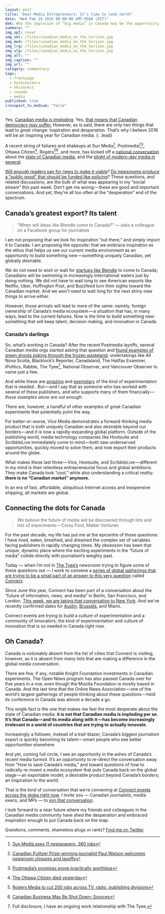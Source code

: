 ```yaml
---
layout: post
title: "Dear Media Entrepreneurs: It’s time to look north"
date: "Wed Feb 24 2016 00:00:00 GMT-0500 (EST)"
dek: Why the implosion of “big media” in Canada may be the opportunity we’ve all been waiting for
summary: ""
img_opt: cover
img_sml: /files/canadian_media_on_the_horizon.jpg
img_med: /files/canadian_media_on_the_horizon.jpg
img_lrg: /files/canadian_media_on_the_horizon.jpg
img_xlg: /files/canadian_media_on_the_horizon.jpg
img_alt: ""
img_caption: ""
img_url: ""
category: commentary
tags: 
  - frontpage
  - hackshackers
  - hhconnect
  - canada
  - media
published: true
crosspost_to_medium: "false"
---
```


Yes, [Canadian media is imploding](http://thewalrus.ca/above-the-fold/). Yes, [that means that Canadian democracy may suffer.](http://ipolitics.ca/2016/02/02/will-the-last-working-journalist-in-canada-please-turn-the-lights-out/) However, as is said, there are only two things that lead to great change: inspiration and desperation. That’s why I believe 2016 will be an inspiring year for Canadian media.
{: .lead}

A recent string of failures and shakeups at Sun Media[^1], Postmedia[^2][^6], Ottawa Citizen[^3], Rogers[^4][^5], and more, has kicked off a [national conversation](http://thewalrus.ca/paper-cuts/) about the [state of Canadian media](http://www.cbc.ca/news/politics/federal-committee-newsroom-closures-1.3451513), and the [plight of modern-day media in general](http://www.thestar.com/business/2016/01/29/bleak-times-for-local-journalism-in-canada.html).

[Will enough readers pay for news to make it viable](http://news.nationalpost.com/news/the-falling-star-no-cash-in-its-dowry-declining-revenues-and-no-obvious-marriage-prospects)? [Do newsrooms produce a “public good” that should be funded like policing](http://www.thestar.com/business/2016/01/29/bleak-times-for-local-journalism-in-canada.html)? These questions, and related discussions, are the bulk of what was appearing in my “social stream” this past week. Don’t get me wrong — these are good and important conversations. And yet, they’re all too often at the “desperation” end of the spectrum. 

## Canada’s greatest export? Its talent
 
> “When will ideas like Blendle come to Canada?” — asks a colleague on a Facebook group for journalists

I am not proposing that we look for inspiration “out there,” and simply import it to Canada. I am proposing the opposite: that we embrace inspiration as the ethos that helps us see our current media environment as an opportunity to build something new — something uniquely Canadian, yet globally desirable.

We do not need to wish or wait for [startups like Blendle](https://medium.com/on-blendle/blendle-a-radical-experiment-with-micropayments-in-journalism-365-days-later-f3b799022edc#.1ti0hy3tv) to come to Canada; Canadians will be swimming in increasingly international waters just by doing nothing. We did not have to wait long to see American exports like Netflix, Uber, Huffington Post, and Buzzfeed turn their sights toward the Canadian market. And we won’t need to wait long for the next shiny-new things to arrive either.

However, those arrivals will lead to more of the same: namely, foreign ownership of Canada’s media ecosystem — a situation that has, in many ways, lead to the current failures. Now is the time to build something new: something that will keep talent, decision making, and innovation in Canada.

### Canada’s darlings
So, what’s working in Canada? After the recent Postmedia layoffs, several Canadian media orgs started asking that question and [found examples of green shoots poking through the frozen wasteland](http://www.cbc.ca/news/business/journalism-newspapers-future-1.3426315); undertakings like All Nova Scotia, Blacklock’s Reporter, Canadaland, The Halifax Examiner, iPolitics, Rabble, The Tyee[^20], National Observer, and Vancouver Observer to name just a few.

And while these are [amazing](http://www.newyorker.com/business/currency/survival-strategies-for-local-journalism) and [exemplary](http://www.cbc.ca/news/business/journalism-newspapers-future-1.3426315) of the kind of experimentation that is needed . But — and I say that as someone who has worked with several of these publishers, and who supports many of them financially — *these examples alone are not enough.*

There are, however, a handful of other examples of great Canadian experiments that potentially point the way.

For better-or-worse, Vice Media demonstrates a forward-thinking media product that is both uniquely Canadian and also desirable beyond our borders — and it is now a rapidly-expanding global platform. Outside of the publishing world, media technology companies like Hootsuite and ScribbleLive immediately come to mind — both saw underserved opportunities, quickly moved to solve them, and now export their products around the globe.

What makes these last three — Vice, Hootsuite, and ScribbleLive — different in my mind is their relentless entrepreneurial focus and global ambitions. They make Canada look “cool,” while also understanding a critical reality: **there is no “Canadian market” anymore.**

In an era of fast, affordable, ubiquitous Internet access and inexpensive shipping, all markets are global.

## Connecting the dots for Canada
> We believe the future of media will be discovered through lots and lots of experiments — Corey Ford, Matter Ventures

For the past decade, my life has put me at the epicentre of these questions: I have lived, eaten, breathed, and dreamed the complex set of variables facing publishers in rapidly changing times. My obsession has been that unique, dynamic place where the exciting experiments in the “future of media” collide directly with journalism’s weighty past.

Today — when I’m not in [The Tyee’s](http://thetyee.ca) newsroom trying to figure some of these questions out —  I work to convene a [series of global gatherings that are trying to be a small part of an answer to this very question](https://medium.com/hacks-hackers-journalism-meets-technology/connect-bringing-new-business-models-for-media-to-life-2068441d59e6#.a4o4nr2zp) called [Connect](http://connect.hackshackers.com/).

Since June this year, Connect has been part of a conversation about the “future of information, news, and media” in Berlin, San Francisco, and London. [This week, we are taking that conversation to New York](http://connect.hackshackers.com/event/nyc/). And we’ve recently confirmed dates for [Austin](http://connect.hackshackers.com/event/austin/), [Brussels](http://connect.hackshackers.com/event/brussels/), and Miami.

Connect events are trying to build a culture of experimentation and a community of innovators; the kind of experimentation and culture of innovation that is so needed in Canada right now.

## Oh Canada? 
Canada is noticeably absent from the list of cities that Connect is visiting, however, as it is absent from many lists that are making a difference in the global media conversation.

There are few, if any, notable Knight Foundation investments in Canadian experiments. The Open News program has also passed Canada over for five years in a row, even though the Mozilla Foundation is mostly based in Canada. And the last time that the Online News Association — one of the world’s largest gatherings of people thinking about these questions — held its conference in Canada was almost a decade a go.

This single fact is the one that makes me feel the most desperate about the state of Canadian media: **it is not that Canadian media is imploding per se. It’s that Canada — and its media along with it — has become increasingly irrelevant in a world of countries that are trying to actually innovate.**

Increasingly a follower, instead of a trail-blazer, Canada’s biggest journalism export is quickly becoming its talent — smart people who see better opportunities elsewhere.

And yet, coming full circle, I see an opportunity in the ashes of Canada’s recent media turmoil. It’s an opportunity to re-direct the conversation away from “How to save Canada’s media,” and toward questions of how to radically re-invent a media ecosystem that puts Canada back on the global stage — an exportable model; a desirable product beyond Canada’s borders; an inspiration to the world.

That is the kind of conversation that we’re convening at [Connect events across the globe right now](http://connect.hackshackers.com/). I invite you — Canadian journalists, media execs, and MPs — to [join that conversation](https://twitter.com/hashtag/hhconnect?src=hash). 

I look forward to a near future where my friends and colleagues in the Canadian media community have shed the desperation and embraced inspiration enough to put Canada back on the map.

Questions, comments, shameless plugs or rants? [Find me on Twitter](http://twitter.com/phillipadsmith).

[^1]:[Sun Media axes 11 newspapers, 360 jobs](http://www.cbc.ca/news/business/sun-media-axes-11-newspapers-360-jobs-1.1385447)
[^2]:[Canadian Pulitzer Prize-winning journalist Paul Watson welcomes newsroom closures and layoffs](http://www.cbc.ca/radio/the180/journalistic-darwinism-establishing-ties-with-north-korea-and-alison-sydor-1.3434009/canadian-pulitzer-prize-winning-journalist-paul-watson-welcomes-newsroom-closures-and-layoffs-1.3434048)
[^6]:[Postmedia’s promises prove practically worthless](http://blog.wan-ifra.org/2016/02/10/postmedia-s-promises-prove-practically-worthless)
[^3]:[The Ottawa Citizen died yesterday](http://warrenkinsella.com/2016/02/the-ottawa-citizen-with-a-whimper-not-a-bang/)
[^4]:[Rogers Media to cut 200 jobs across TV, radio, publishing divisions](http://www.theglobeandmail.com/report-on-business/rogers-media-to-cut-200-jobs-across-tv-radio-publishing-divisions/article28371743/)
[^5]:[Canadian Business May Be Shut Down: Sources](http://www.huffingtonpost.ca/2016/02/09/canadian-business-magazine-rogers-may-shut-down_n_9197262.html)
[^10]:[Will the last working journalist in Canada please turn the lights out?](http://ipolitics.ca/2016/02/02/will-the-last-working-journalist-in-canada-please-turn-the-lights-out/)
[^11]:[Bleak times for local journalism in Canada](http://www.thestar.com/business/2016/01/29/bleak-times-for-local-journalism-in-canada.html)
[^20]: Full disclosure, I have an ongoing work relationship with The Tyee.

